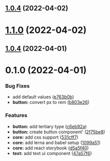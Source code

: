 ## [1.0.4](https://github.com/marialungu/monstera/compare/v1.1.0...v1.0.4) (2022-04-02)



# [1.1.0](https://github.com/marialungu/monstera/compare/v1.0.4...v1.1.0) (2022-04-02)



## [1.0.4](https://github.com/marialungu/monstera/compare/v1.0.3...v1.0.4) (2022-04-01)



# 0.1.0 (2022-04-01)


### Bug Fixes

* add default values ([e763b0b](https://github.com/marialungu/monstera/commit/e763b0b0503075efed72983d63af9610551a6bd2))
* **button:** convert px to rem ([b803e26](https://github.com/marialungu/monstera/commit/b803e2636e990e466eff05bd06b0c01a253806f4))


### Features

* **button:** add tertiary type ([c6eb92a](https://github.com/marialungu/monstera/commit/c6eb92ac60b5a289ac8efe60f3aaba62368604d6))
* **button:** create button component' ([2f75be8](https://github.com/marialungu/monstera/commit/2f75be80ac16803f33ebc6aeaa2181ba9d7ce5eb))
* **core:** add css support ([531cff7](https://github.com/marialungu/monstera/commit/531cff70da62854dce2f8690956ff1d41a13fda1))
* **core:** add lerna and babel setup ([1099a51](https://github.com/marialungu/monstera/commit/1099a5163ca6b0fa0c3e15f31434bfab44c835ad))
* **core:** add react storybook ([d5a5f40](https://github.com/marialungu/monstera/commit/d5a5f4096d06caab869cd4403adef17dbc1076d3))
* **text:** add text ui component ([47a57f6](https://github.com/marialungu/monstera/commit/47a57f6faeacd04dc3f0ff9c6badb3e7f89b00eb))



